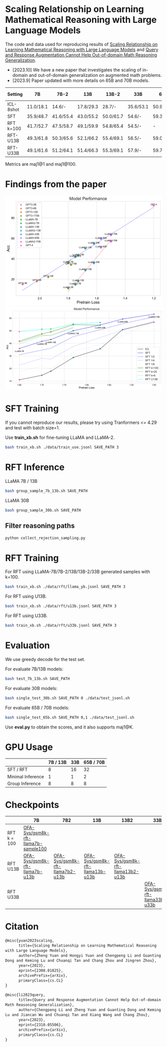 # Scaling Relationship on Learning Mathematical Reasoning with Large Language Models

The code and data used for reproducing results of [Scaling Relationship on Learning Mathematical Reasoning with Large Language Models](https://arxiv.org/abs/2308.01825) and [Query and Response Augmentation Cannot Help Out-of-domain Math Reasoning Generalization](https://arxiv.org/abs/2310.05506).

- [2023.10] We have a new paper that investigates the scaling of in-domain and out-of-domain generalization on augmented math problems.
- [2023.9] Paper updated with more details on 65B and 70B models.

| Setting    | 7B       | 7B-2     | 13B      | 13B-2    | 33B      | 65B      | 70B-2    |
|------------|----------|----------|----------|----------|----------|----------|----------|
| ICL-8shot  | 11.0/18.1| 14.6/-   | 17.8/29.3| 28.7/-   | 35.6/53.1| 50.9/69.7| 56.8/-   |
| SFT        | 35.9/48.7| 41.6/55.4| 43.0/55.2| 50.0/61.7| 54.6/-   | 59.3/-   | 63.2/-   |
| RFT k=100  | 41.7/52.7| 47.5/58.7| 49.1/59.9| 54.8/65.4| 54.5/-   | -        | -        |
| RFT-U13B   | 49.3/61.8| 50.3/65.6| 52.1/66.2| 55.4/69.1| 56.5/-   | 59.0/-   | 62.3/-   |
| RFT-U33B   | 49.1/61.6| 51.2/64.1| 51.4/66.3| 55.3/69.1| 57.9/-   | 59.7/-   | 64.8/-   |

Metrics are maj1@1 and maj1@100.

# Findings from the paper
![fig1](fig/model_performance.png)
![fig2](fig/head.png)

# SFT Training

If you cannot reproduce our results, please try using Tranformers <= 4.29 and test with batch size=1.

Use **train_xb.sh** for fine-tuning LLaMA and LLaMA-2.
```bash
bash train_xb.sh ./data/train_use.jsonl SAVE_PATH 3
```

# RFT Inference

LLaMA 7B / 13B
```bash
bash group_sample_7b_13b.sh SAVE_PATH
```

LLaMA 30B
```bash
bash group_sample_30b.sh SAVE_PATH
```

## Filter reasoning paths

```python
python collect_rejection_sampling.py
```

# RFT Training

For RFT using LLaMA-7B/7B-2/13B/13B-2/33B generated samples with k=100.
```bash
bash train_xb.sh ./data/rft/llama_yb.jsonl SAVE_PATH 3
```

For RFT using U13B.
```bash
bash train_xb.sh ./data/rft/u13b.jsonl SAVE_PATH 3
```

For RFT using U33B.
```bash
bash train_xb.sh ./data/rft/u33b.jsonl SAVE_PATH 3
```



# Evaluation

We use greedy decode for the test set.

For evaluate 7B/13B models:
```bash
bash test_7b_13b.sh SAVE_PATH
```

For evaluate 30B models:
```bash
bash single_test_30b.sh SAVE_PATH 0 ./data/test_jsonl.sh
```

For evaluate 65B / 70B models:
```bash
bash single_test_65b.sh SAVE_PATH 0,1 ./data/test_jsonl.sh
```

Use **eval.py** to obtain the scores, and it also supports maj1@K.

# GPU Usage
|                   | 7B / 13B | 33B | 65B / 70B |
| ----------------- | -------- | --- | --------- |
| SFT / RFT         | 8        | 16  | 32        |
| Minimal Inference | 1        | 1   | 2         |
| Group Inference   | 8        | 8   | 8         |

# Checkpoints

|                   | 7B  | 7B2 | 13B | 13B2 | 33B|
| ----------------- | -------- | --- | --------- |--------- |--------- |
| RFT k = 100 | [OFA-Sys/gsm8k-rft-llama7b-sample100](https://huggingface.co/OFA-Sys/gsm8k-rft-llama7b-sample100) | | | |
| RFT U13B | [OFA-Sys/gsm8k-rft-llama7b-u13b](https://huggingface.co/OFA-Sys/gsm8k-rft-llama7b-u13b) | [OFA-Sys/gsm8k-rft-llama7b2-u13b](https://huggingface.co/OFA-Sys/gsm8k-rft-llama7b2-u13b) | [OFA-Sys/gsm8k-rft-llama13b-u13b](https://huggingface.co/OFA-Sys/gsm8k-rft-llama13b-u13b) | [OFA-Sys/gsm8k-rft-llama13b2-u13b](https://huggingface.co/OFA-Sys/gsm8k-rft-llama13b2-u13b) |
| RFT U33B | ||||[OFA-Sys/gsm8k-rft-llama33b-u33b](https://huggingface.co/OFA-Sys/gsm8k-rft-llama13b-u13b)|


# Citation
```
@misc{yuan2023scaling,
      title={Scaling Relationship on Learning Mathematical Reasoning with Large Language Models}, 
      author={Zheng Yuan and Hongyi Yuan and Chengpeng Li and Guanting Dong and Keming Lu and Chuanqi Tan and Chang Zhou and Jingren Zhou},
      year={2023},
      eprint={2308.01825},
      archivePrefix={arXiv},
      primaryClass={cs.CL}
}
```

```
@misc{li2023query,
      title={Query and Response Augmentation Cannot Help Out-of-domain Math Reasoning Generalization}, 
      author={Chengpeng Li and Zheng Yuan and Guanting Dong and Keming Lu and Jiancan Wu and Chuanqi Tan and Xiang Wang and Chang Zhou},
      year={2023},
      eprint={2310.05506},
      archivePrefix={arXiv},
      primaryClass={cs.CL}
}
```
